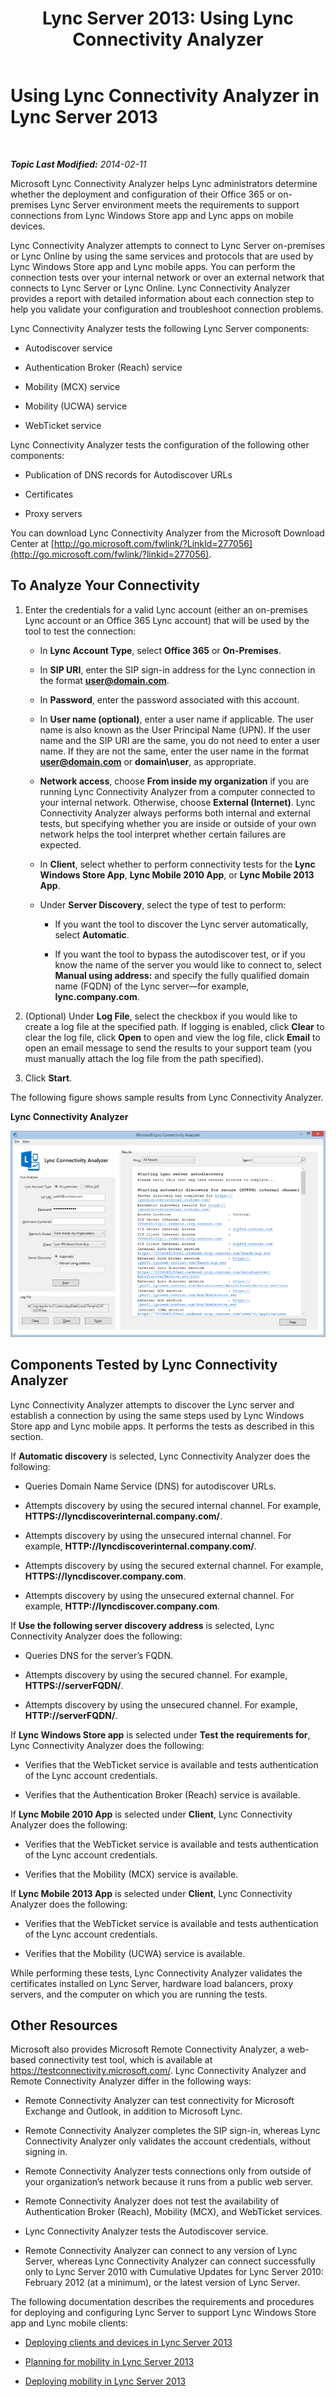 ﻿---
title: 'Lync Server 2013: Using Lync Connectivity Analyzer'
TOCTitle: Using Lync Connectivity Analyzer
ms:assetid: 954953fb-0c7a-4fd5-8acd-68ecb59b20af
ms:mtpsurl: https://technet.microsoft.com/en-us/library/JJ907302(v=OCS.15)
ms:contentKeyID: 50639759
ms.date: 07/23/2014
mtps_version: v=OCS.15
---

<div data-xmlns="http://www.w3.org/1999/xhtml">

<div class="topic" data-xmlns="http://www.w3.org/1999/xhtml" data-msxsl="urn:schemas-microsoft-com:xslt" data-cs="http://msdn.microsoft.com/en-us/">

<div data-asp="http://msdn2.microsoft.com/asp">

# Using Lync Connectivity Analyzer in Lync Server 2013

</div>

<div id="mainSection">

<div id="mainBody">

<span> </span>

_**Topic Last Modified:** 2014-02-11_

Microsoft Lync Connectivity Analyzer helps Lync administrators determine whether the deployment and configuration of their Office 365 or on-premises Lync Server environment meets the requirements to support connections from Lync Windows Store app and Lync apps on mobile devices.

Lync Connectivity Analyzer attempts to connect to Lync Server on-premises or Lync Online by using the same services and protocols that are used by Lync Windows Store app and Lync mobile apps. You can perform the connection tests over your internal network or over an external network that connects to Lync Server or Lync Online. Lync Connectivity Analyzer provides a report with detailed information about each connection step to help you validate your configuration and troubleshoot connection problems.

Lync Connectivity Analyzer tests the following Lync Server components:

  - Autodiscover service

  - Authentication Broker (Reach) service

  - Mobility (MCX) service

  - Mobility (UCWA) service

  - WebTicket service

Lync Connectivity Analyzer tests the configuration of the following other components:

  - Publication of DNS records for Autodiscover URLs

  - Certificates

  - Proxy servers

You can download Lync Connectivity Analyzer from the Microsoft Download Center at [http://go.microsoft.com/fwlink/?LinkId=277056](http://go.microsoft.com/fwlink/?linkid=277056).

<div>

## To Analyze Your Connectivity

1.  Enter the credentials for a valid Lync account (either an on-premises Lync account or an Office 365 Lync account) that will be used by the tool to test the connection:
    
      - In **Lync Account Type**, select **Office 365** or **On-Premises**.
    
      - In **SIP URI**, enter the SIP sign-in address for the Lync connection in the format **user@domain.com**.
    
      - In **Password**, enter the password associated with this account.
    
      - In **User name (optional)**, enter a user name if applicable. The user name is also known as the User Principal Name (UPN). If the user name and the SIP URI are the same, you do not need to enter a user name. If they are not the same, enter the user name in the format **user@domain.com** or **domain\\user**, as appropriate.
    
      - **Network access**, choose **From inside my organization** if you are running Lync Connectivity Analyzer from a computer connected to your internal network. Otherwise, choose **External (Internet)**. Lync Connectivity Analyzer always performs both internal and external tests, but specifying whether you are inside or outside of your own network helps the tool interpret whether certain failures are expected.
    
      - In **Client**, select whether to perform connectivity tests for the **Lync Windows Store App**, **Lync Mobile 2010 App**, or **Lync Mobile 2013 App**.
    
      - Under **Server Discovery**, select the type of test to perform:
        
          - If you want the tool to discover the Lync server automatically, select **Automatic**.
        
          - If you want the tool to bypass the autodiscover test, or if you know the name of the server you would like to connect to, select **Manual using address:** and specify the fully qualified domain name (FQDN) of the Lync server—for example, **lync.company.com**.

2.  (Optional) Under **Log File**, select the checkbox if you would like to create a log file at the specified path. If logging is enabled, click **Clear** to clear the log file, click **Open** to open and view the log file, click **Email** to open an email message to send the results to your support team (you must manually attach the log file from the path specified).

3.  Click **Start**.

The following figure shows sample results from Lync Connectivity Analyzer.

**Lync Connectivity Analyzer**

![Screenshot of the Lync Connectivity Analyzer](images/JJ907302.a7cc0abe-fac2-4691-a7d8-9ffef59cdee5(OCS.15).png "Screenshot of the Lync Connectivity Analyzer")

</div>

<div>

## Components Tested by Lync Connectivity Analyzer

Lync Connectivity Analyzer attempts to discover the Lync server and establish a connection by using the same steps used by Lync Windows Store app and Lync mobile apps. It performs the tests as described in this section.

If **Automatic discovery** is selected, Lync Connectivity Analyzer does the following:

  - Queries Domain Name Service (DNS) for autodiscover URLs.

  - Attempts discovery by using the secured internal channel. For example, **HTTPS://lyncdiscoverinternal.company.com/**.

  - Attempts discovery by using the unsecured internal channel. For example, **HTTP://lyncdiscoverinternal.company.com/**.

  - Attempts discovery by using the secured external channel. For example, **HTTPS://lyncdiscover.company.com**.

  - Attempts discovery by using the unsecured external channel. For example, **HTTP://lyncdiscover.company.com**.

If **Use the following server discovery address** is selected, Lync Connectivity Analyzer does the following:

  - Queries DNS for the server’s FQDN.

  - Attempts discovery by using the secured channel. For example, **HTTPS://serverFQDN/**.

  - Attempts discovery by using the unsecured channel. For example, **HTTP://serverFQDN/**.

If **Lync Windows Store app** is selected under **Test the requirements for**, Lync Connectivity Analyzer does the following:

  - Verifies that the WebTicket service is available and tests authentication of the Lync account credentials.

  - Verifies that the Authentication Broker (Reach) service is available.

If **Lync Mobile 2010 App** is selected under **Client**, Lync Connectivity Analyzer does the following:

  - Verifies that the WebTicket service is available and tests authentication of the Lync account credentials.

  - Verifies that the Mobility (MCX) service is available.

If **Lync Mobile 2013 App** is selected under **Client**, Lync Connectivity Analyzer does the following:

  - Verifies that the WebTicket service is available and tests authentication of the Lync account credentials.

  - Verifies that the Mobility (UCWA) service is available.

While performing these tests, Lync Connectivity Analyzer validates the certificates installed on Lync Server, hardware load balancers, proxy servers, and the computer on which you are running the tests.

</div>

<div>

## Other Resources

Microsoft also provides Microsoft Remote Connectivity Analyzer, a web-based connectivity test tool, which is available at <https://testconnectivity.microsoft.com/>. Lync Connectivity Analyzer and Remote Connectivity Analyzer differ in the following ways:

  - Remote Connectivity Analyzer can test connectivity for Microsoft Exchange and Outlook, in addition to Microsoft Lync.

  - Remote Connectivity Analyzer completes the SIP sign-in, whereas Lync Connectivity Analyzer only validates the account credentials, without signing in.

  - Remote Connectivity Analyzer tests connections only from outside of your organization’s network because it runs from a public web server.

  - Remote Connectivity Analyzer does not test the availability of Authentication Broker (Reach), Mobility (MCX), and WebTicket services.

  - Lync Connectivity Analyzer tests the Autodiscover service.

  - Remote Connectivity Analyzer can connect to any version of Lync Server, whereas Lync Connectivity Analyzer can connect successfully only to Lync Server 2010 with Cumulative Updates for Lync Server 2010: February 2012 (at a minimum), or the latest version of Lync Server.

The following documentation describes the requirements and procedures for deploying and configuring Lync Server to support Lync Windows Store app and Lync mobile clients:

  - [Deploying clients and devices in Lync Server 2013](lync-server-2013-deploying-clients-and-devices.md)

  - [Planning for mobility in Lync Server 2013](lync-server-2013-planning-for-mobility.md)

  - [Deploying mobility in Lync Server 2013](lync-server-2013-deploying-mobility.md)

</div>

</div>

<span> </span>

</div>

</div>

</div>

